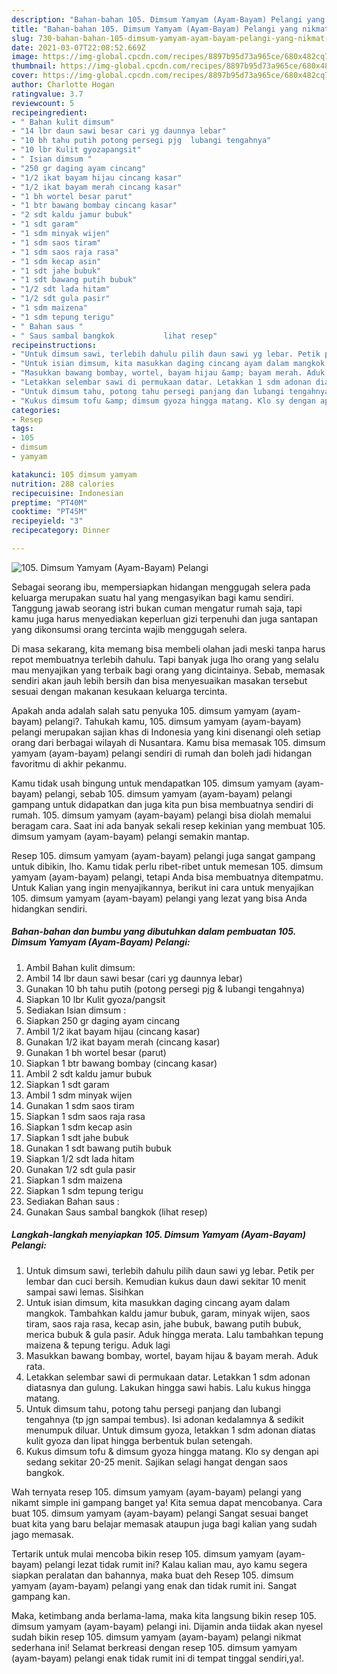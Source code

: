 ```yaml
---
description: "Bahan-bahan 105. Dimsum Yamyam (Ayam-Bayam) Pelangi yang nikmat dan Mudah Dibuat"
title: "Bahan-bahan 105. Dimsum Yamyam (Ayam-Bayam) Pelangi yang nikmat dan Mudah Dibuat"
slug: 730-bahan-bahan-105-dimsum-yamyam-ayam-bayam-pelangi-yang-nikmat-dan-mudah-dibuat
date: 2021-03-07T22:08:52.669Z
image: https://img-global.cpcdn.com/recipes/8897b95d73a965ce/680x482cq70/105-dimsum-yamyam-ayam-bayam-pelangi-foto-resep-utama.jpg
thumbnail: https://img-global.cpcdn.com/recipes/8897b95d73a965ce/680x482cq70/105-dimsum-yamyam-ayam-bayam-pelangi-foto-resep-utama.jpg
cover: https://img-global.cpcdn.com/recipes/8897b95d73a965ce/680x482cq70/105-dimsum-yamyam-ayam-bayam-pelangi-foto-resep-utama.jpg
author: Charlotte Hogan
ratingvalue: 3.7
reviewcount: 5
recipeingredient:
- " Bahan kulit dimsum"
- "14 lbr daun sawi besar cari yg daunnya lebar"
- "10 bh tahu putih potong persegi pjg  lubangi tengahnya"
- "10 lbr Kulit gyozapangsit"
- " Isian dimsum "
- "250 gr daging ayam cincang"
- "1/2 ikat bayam hijau cincang kasar"
- "1/2 ikat bayam merah cincang kasar"
- "1 bh wortel besar parut"
- "1 btr bawang bombay cincang kasar"
- "2 sdt kaldu jamur bubuk"
- "1 sdt garam"
- "1 sdm minyak wijen"
- "1 sdm saos tiram"
- "1 sdm saos raja rasa"
- "1 sdm kecap asin"
- "1 sdt jahe bubuk"
- "1 sdt bawang putih bubuk"
- "1/2 sdt lada hitam"
- "1/2 sdt gula pasir"
- "1 sdm maizena"
- "1 sdm tepung terigu"
- " Bahan saus "
- " Saus sambal bangkok           lihat resep"
recipeinstructions:
- "Untuk dimsum sawi, terlebih dahulu pilih daun sawi yg lebar. Petik per lembar dan cuci bersih. Kemudian kukus daun dawi sekitar 10 menit sampai sawi lemas. Sisihkan"
- "Untuk isian dimsum, kita masukkan daging cincang ayam dalam mangkok. Tambahkan kaldu jamur bubuk, garam, minyak wijen, saos tiram, saos raja rasa, kecap asin, jahe bubuk, bawang putih bubuk, merica bubuk &amp; gula pasir. Aduk hingga merata. Lalu tambahkan tepung maizena &amp; tepung terigu. Aduk lagi"
- "Masukkan bawang bombay, wortel, bayam hijau &amp; bayam merah. Aduk rata."
- "Letakkan selembar sawi di permukaan datar. Letakkan 1 sdm adonan diatasnya dan gulung. Lakukan hingga sawi habis. Lalu kukus hingga matang."
- "Untuk dimsum tahu, potong tahu persegi panjang dan lubangi tengahnya (tp jgn sampai tembus). Isi adonan kedalamnya &amp; sedikit menumpuk diluar. Untuk dimsum gyoza, letakkan 1 sdm adonan diatas kulit gyoza dan lipat hingga berbentuk bulan setengah."
- "Kukus dimsum tofu &amp; dimsum gyoza hingga matang. Klo sy dengan api sedang sekitar 20-25 menit. Sajikan selagi hangat dengan saos bangkok."
categories:
- Resep
tags:
- 105
- dimsum
- yamyam

katakunci: 105 dimsum yamyam 
nutrition: 288 calories
recipecuisine: Indonesian
preptime: "PT40M"
cooktime: "PT45M"
recipeyield: "3"
recipecategory: Dinner

---
```



![105. Dimsum Yamyam (Ayam-Bayam) Pelangi](https://img-global.cpcdn.com/recipes/8897b95d73a965ce/680x482cq70/105-dimsum-yamyam-ayam-bayam-pelangi-foto-resep-utama.jpg)

Sebagai seorang ibu, mempersiapkan hidangan menggugah selera pada keluarga merupakan suatu hal yang mengasyikan bagi kamu sendiri. Tanggung jawab seorang istri bukan cuman mengatur rumah saja, tapi kamu juga harus menyediakan keperluan gizi terpenuhi dan juga santapan yang dikonsumsi orang tercinta wajib menggugah selera.

Di masa  sekarang, kita memang bisa membeli olahan jadi meski tanpa harus repot membuatnya terlebih dahulu. Tapi banyak juga lho orang yang selalu mau menyajikan yang terbaik bagi orang yang dicintainya. Sebab, memasak sendiri akan jauh lebih bersih dan bisa menyesuaikan masakan tersebut sesuai dengan makanan kesukaan keluarga tercinta. 



Apakah anda adalah salah satu penyuka 105. dimsum yamyam (ayam-bayam) pelangi?. Tahukah kamu, 105. dimsum yamyam (ayam-bayam) pelangi merupakan sajian khas di Indonesia yang kini disenangi oleh setiap orang dari berbagai wilayah di Nusantara. Kamu bisa memasak 105. dimsum yamyam (ayam-bayam) pelangi sendiri di rumah dan boleh jadi hidangan favoritmu di akhir pekanmu.

Kamu tidak usah bingung untuk mendapatkan 105. dimsum yamyam (ayam-bayam) pelangi, sebab 105. dimsum yamyam (ayam-bayam) pelangi gampang untuk didapatkan dan juga kita pun bisa membuatnya sendiri di rumah. 105. dimsum yamyam (ayam-bayam) pelangi bisa diolah memalui beragam cara. Saat ini ada banyak sekali resep kekinian yang membuat 105. dimsum yamyam (ayam-bayam) pelangi semakin mantap.

Resep 105. dimsum yamyam (ayam-bayam) pelangi juga sangat gampang untuk dibikin, lho. Kamu tidak perlu ribet-ribet untuk memesan 105. dimsum yamyam (ayam-bayam) pelangi, tetapi Anda bisa membuatnya ditempatmu. Untuk Kalian yang ingin menyajikannya, berikut ini cara untuk menyajikan 105. dimsum yamyam (ayam-bayam) pelangi yang lezat yang bisa Anda hidangkan sendiri.

<!--inarticleads1-->

##### Bahan-bahan dan bumbu yang dibutuhkan dalam pembuatan 105. Dimsum Yamyam (Ayam-Bayam) Pelangi:

1. Ambil  Bahan kulit dimsum:
1. Ambil 14 lbr daun sawi besar (cari yg daunnya lebar)
1. Gunakan 10 bh tahu putih (potong persegi pjg &amp; lubangi tengahnya)
1. Siapkan 10 lbr Kulit gyoza/pangsit
1. Sediakan  Isian dimsum :
1. Siapkan 250 gr daging ayam cincang
1. Ambil 1/2 ikat bayam hijau (cincang kasar)
1. Gunakan 1/2 ikat bayam merah (cincang kasar)
1. Gunakan 1 bh wortel besar (parut)
1. Siapkan 1 btr bawang bombay (cincang kasar)
1. Ambil 2 sdt kaldu jamur bubuk
1. Siapkan 1 sdt garam
1. Ambil 1 sdm minyak wijen
1. Gunakan 1 sdm saos tiram
1. Siapkan 1 sdm saos raja rasa
1. Siapkan 1 sdm kecap asin
1. Siapkan 1 sdt jahe bubuk
1. Gunakan 1 sdt bawang putih bubuk
1. Siapkan 1/2 sdt lada hitam
1. Gunakan 1/2 sdt gula pasir
1. Siapkan 1 sdm maizena
1. Siapkan 1 sdm tepung terigu
1. Sediakan  Bahan saus :
1. Gunakan  Saus sambal bangkok           (lihat resep)




<!--inarticleads2-->

##### Langkah-langkah menyiapkan 105. Dimsum Yamyam (Ayam-Bayam) Pelangi:

1. Untuk dimsum sawi, terlebih dahulu pilih daun sawi yg lebar. Petik per lembar dan cuci bersih. Kemudian kukus daun dawi sekitar 10 menit sampai sawi lemas. Sisihkan
1. Untuk isian dimsum, kita masukkan daging cincang ayam dalam mangkok. Tambahkan kaldu jamur bubuk, garam, minyak wijen, saos tiram, saos raja rasa, kecap asin, jahe bubuk, bawang putih bubuk, merica bubuk &amp; gula pasir. Aduk hingga merata. Lalu tambahkan tepung maizena &amp; tepung terigu. Aduk lagi
1. Masukkan bawang bombay, wortel, bayam hijau &amp; bayam merah. Aduk rata.
1. Letakkan selembar sawi di permukaan datar. Letakkan 1 sdm adonan diatasnya dan gulung. Lakukan hingga sawi habis. Lalu kukus hingga matang.
1. Untuk dimsum tahu, potong tahu persegi panjang dan lubangi tengahnya (tp jgn sampai tembus). Isi adonan kedalamnya &amp; sedikit menumpuk diluar. Untuk dimsum gyoza, letakkan 1 sdm adonan diatas kulit gyoza dan lipat hingga berbentuk bulan setengah.
1. Kukus dimsum tofu &amp; dimsum gyoza hingga matang. Klo sy dengan api sedang sekitar 20-25 menit. Sajikan selagi hangat dengan saos bangkok.




Wah ternyata resep 105. dimsum yamyam (ayam-bayam) pelangi yang nikamt simple ini gampang banget ya! Kita semua dapat mencobanya. Cara buat 105. dimsum yamyam (ayam-bayam) pelangi Sangat sesuai banget buat kita yang baru belajar memasak ataupun juga bagi kalian yang sudah jago memasak.

Tertarik untuk mulai mencoba bikin resep 105. dimsum yamyam (ayam-bayam) pelangi lezat tidak rumit ini? Kalau kalian mau, ayo kamu segera siapkan peralatan dan bahannya, maka buat deh Resep 105. dimsum yamyam (ayam-bayam) pelangi yang enak dan tidak rumit ini. Sangat gampang kan. 

Maka, ketimbang anda berlama-lama, maka kita langsung bikin resep 105. dimsum yamyam (ayam-bayam) pelangi ini. Dijamin anda tiidak akan nyesel sudah bikin resep 105. dimsum yamyam (ayam-bayam) pelangi nikmat sederhana ini! Selamat berkreasi dengan resep 105. dimsum yamyam (ayam-bayam) pelangi enak tidak rumit ini di tempat tinggal sendiri,ya!.

